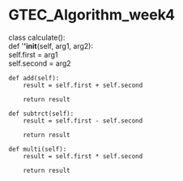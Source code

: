 # GTEC_Algorithm_week4

class calculate():    
    def '__'init__(self, arg1, arg2):    
        self.first = arg1    
        self.second = arg2    
    
    def add(self):
        result = self.first + self.second
        
        return result
    
    def subtrct(self):
        result = self.first - self.second
        
        return result
    
    def multi(self):
        result = self.first * self.second
        
        return result
